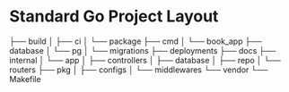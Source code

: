 # Standard Go Project Layout

├── build
│   ├── ci
│   └── package
├── cmd
│   └── book_app
├── database
│   └── pg
│       └── migrations
├── deployments
├── docs
├── internal
│   └── app
│       ├── controllers
│       ├── database
│       ├── repo
│       └── routers
├── pkg
│   ├── configs
│   └── middlewares
└── vendor
└── Makefile